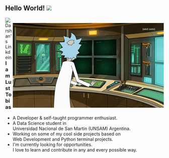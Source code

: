 ## Hello World! <img src="https://raw.githubusercontent.com/iampavangandhi/iampavangandhi/master/gifs/Hi.gif" width="30px"></h2>

<a href="https://www.linkedin.com/in/tobias-lust/">
  <img align="left" alt="Darshan's Linkdein" width="22px" src="https://cdn.jsdelivr.net/npm/simple-icons@v3/icons/linkedin.svg" />
</a>

<br />
<img align="right" alt="GIF" src="https://github.com/darshan-jain/darshan-jain/blob/master/rick.gif" />

### I am Lust Tobias
- A Developer & self-taught programmer enthusiast.
- A Data Science student in
  <br />Universidad Nacional de San Martin (UNSAM) Argentina. 
- Working on some of my cool side projects based on
  <br />Web Development and Python terminal projects.
- I'm currently looking for opportunities.
  <br />I love to learn and contribute in any and every possible way.


